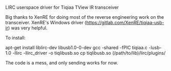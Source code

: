 LIRC userspace driver for Tiqiaa TView IR transceiver

Big thanks to XenRE for doing most of the reverse engineering work on the transceiver.
XenRE's Windows driver (https://gitlab.com/XenRE/tiqiaa-usb-ir) was very helpful.

To install:

apt-get install liblirc-dev libusb1.0-0-dev
gcc -shared -fPIC tiqiaa.c -lusb-1.0 -llirc -llirc_driver -o tiqlibusb.so
cp tiqlibusb.so (/path/to/lib)/lirc/plugins/

The code is a mess, and only sending works for now.


